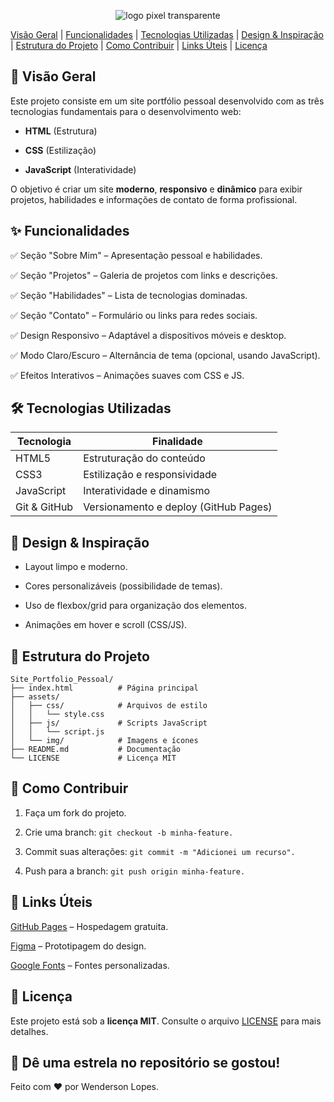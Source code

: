 <div align="center">

  ![logo pixel transparente](https://github.com/user-attachments/assets/2db90616-27f4-432f-a1d2-76c656821e9f)

</div>

[Visão Geral](#-visão-geral) | [Funcionalidades](#-funcionalidades) | [Tecnologias Utilizadas](#-funcionalidades) | [Design & Inspiração](#%EF%B8%8F-tecnologias-utilizadas) | [Estrutura do Projeto](#-estrutura-do-projeto) | [Como Contribuir](#-como-contribuir) | [Links Úteis](#-links-úteis) | [Licença](#-licença)

## 📌 Visão Geral

Este projeto consiste em um site portfólio pessoal desenvolvido com as três tecnologias fundamentais para o desenvolvimento web:

* **HTML** (Estrutura)

* **CSS** (Estilização)

* **JavaScript** (Interatividade)

O objetivo é criar um site **moderno**, **responsivo** e **dinâmico** para exibir projetos, habilidades e informações de contato de forma profissional.

## ✨ Funcionalidades

✅ Seção "Sobre Mim" – Apresentação pessoal e habilidades.

✅ Seção "Projetos" – Galeria de projetos com links e descrições.

✅ Seção "Habilidades" – Lista de tecnologias dominadas.

✅ Seção "Contato" – Formulário ou links para redes sociais.

✅ Design Responsivo – Adaptável a dispositivos móveis e desktop.

✅ Modo Claro/Escuro – Alternância de tema (opcional, usando JavaScript).

✅ Efeitos Interativos – Animações suaves com CSS e JS.

## 🛠️ Tecnologias Utilizadas

Tecnologia | Finalidade
----------- |----------
HTML5 |	Estruturação do conteúdo
CSS3 |	Estilização e responsividade
JavaScript |	Interatividade e dinamismo
Git & GitHub |	Versionamento e deploy (GitHub Pages)

## 🎨 Design & Inspiração

* Layout limpo e moderno.

*  Cores personalizáveis (possibilidade de temas).

*  Uso de flexbox/grid para organização dos elementos.

* Animações em hover e scroll (CSS/JS).

## 📂 Estrutura do Projeto

```text
Site_Portfolio_Pessoal/  
├── index.html          # Página principal  
├── assets/  
│   ├── css/            # Arquivos de estilo  
│   │   └── style.css  
│   ├── js/             # Scripts JavaScript  
│   │   └── script.js  
│   └── img/            # Imagens e ícones  
├── README.md           # Documentação  
└── LICENSE             # Licença MIT  
```

## 🚀 Como Contribuir

  1. Faça um fork do projeto.

  2. Crie uma branch: `git checkout -b minha-feature.`

  3. Commit suas alterações: `git commit -m "Adicionei um recurso".`

  4. Push para a branch: `git push origin minha-feature.`

## 🔗 Links Úteis

[GitHub Pages](https://pages.github.com/) – Hospedagem gratuita.

[Figma](https://www.figma.com/pt-br/) – Prototipagem do design.

[Google Fonts](https://fonts.google.com/) – Fontes personalizadas.

## 📜 Licença

Este projeto está sob a **licença MIT**. Consulte o arquivo [LICENSE](https://docs.github.com/pt/repositories/managing-your-repositorys-settings-and-features/customizing-your-repository/licensing-a-repository) para mais detalhes.

## 🌟 Dê uma estrela no repositório se gostou!

Feito com ❤️ por Wenderson Lopes.
